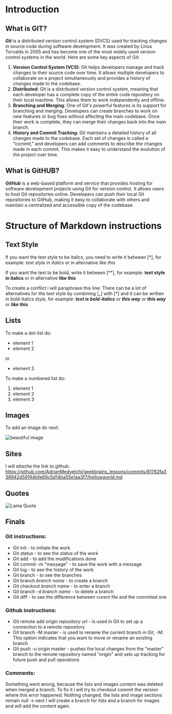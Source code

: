 # Introduction
## What is GIT?
***Git*** is a distributed version control system (DVCS) used for tracking changes in source code during software development. It was created by Linus Torvalds in 2005 and has become one of the most widely used version control systems in the world. Here are some key aspects of Git:
1. **Version Control System (VCS)**: Git helps developers manage and track changes to their source code over time. It allows multiple developers to collaborate on a project simultaneously and provides a history of changes made to the codebase.
2. **Distributed**: Git is a distributed version control system, meaning that each developer has a complete copy of the entire code repository on their local machine. This allows them to work independently and offline.
3. **Branching and Merging**: One of Git's powerful features is its support for branching and merging. Developers can create branches to work on new features or bug fixes without affecting the main codebase. Once their work is complete, they can merge their changes back into the main branch.
4. **History and Commit Tracking**: Git maintains a detailed history of all changes made to the codebase. Each set of changes is called a "commit," and developers can add comments to describe the changes made in each commit. This makes it easy to understand the evolution of the project over time.
## What is GitHUB?
***GitHub*** is a web-based platform and service that provides hosting for software development projects using Git for version control. It allows users to host Git repositories online. Developers can push their local Git repositories to GitHub, making it easy to collaborate with others and maintain a centralized and accessible copy of the codebase.

# Structure of Markdown instructions

## Text Style

If you want the text style to be italics, you need to write it between [*], for example: *text style in italics* or in alternative _like this_

If you want the text to be bold, write it between [**], for example: **text style in italics** or in alternative __like this__

To create a conflict i will paraphrase this line: There can be a lot of alternatives for the text style by combining [_] with [*] and it can be written in bold-italics style, for example: *__text is bold-italics__* or _**this way**_ or ___this way___ or ***like this***

## Lists

To make a dot-list do:

* element 1
* element 2

or 
+ element 3

To make a numbered list do:
1. element 1
2. element 2
3. element 3

## Images
To add an image do next:

![beautiful image](<beautiful image.jpg>)
## Sites

I will attache the link to github:
https://github.com/AdrianMedvetchi/geekbrains_lessons/commits/81782fa338942d59194bfe69c5d14ba55e1aa3f7/hellowworld.md

## Quotes

![Lama Quote][def]

## Finals
### Git instructions:
* Git init - to initiate the work
* Git status - to see the status of the work
* Git add - to add the modifications done
* Git commit -m "message" - to save the work with a message
* Git log - to see the history of the work
* Git branch - to see the branches
* Git branch _branch name_ - to create a branch
* Git checkout _branch name_ - to enter a branch
* Git branch -d _branch name_ - to delete a branch
* Git diff - to see the difference between curent file and the commited one
### Github instructions:
* Git remote add origin _repository url_ - is used in Git to set up a connection to a remote repository
* Git branch -M master - is used to rename the current branch in Git, -M: This option indicates that you want to move or rename an existing branch
* Git push -u origin master - pushes the local changes from the "master" branch to the remote repository named "origin" and sets up tracking for future push and pull operations
### Comments:
[def]: <Dalai Lama quote.jpg>

Something went wrong, because the lists and images content was deleted when merged a branch. To fix it i will try to checkout commit the version where this error happened. Nothing changed, the lists and image sections remain null -> next I will create a branch for lists and a branch for images and will add the content again.
